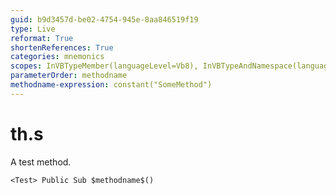 ```yaml
---
guid: b9d3457d-be02-4754-945e-8aa846519f19
type: Live
reformat: True
shortenReferences: True
categories: mnemonics
scopes: InVBTypeMember(languageLevel=Vb8), InVBTypeAndNamespace(languageLevel=Vb8)
parameterOrder: methodname
methodname-expression: constant("SomeMethod")
---
```


# th.s

A test method.

```
<Test> Public Sub $methodname$()
```
